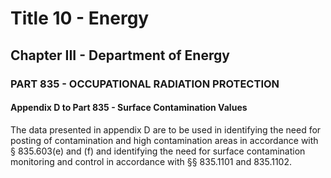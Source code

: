 
# Title 10 - Energy
## Chapter III - Department of Energy
### PART 835 - OCCUPATIONAL RADIATION PROTECTION
#### Appendix D to Part 835 - Surface Contamination Values

The data presented in appendix D are to be used in identifying the need for posting of contamination and high contamination areas in accordance with § 835.603(e) and (f) and identifying the need for surface contamination monitoring and control in accordance with §§ 835.1101 and 835.1102.
